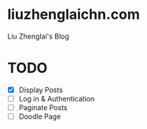 # liuzhenglaichn.com

Liu Zhenglai's Blog

# TODO
- [x] Display Posts
- [ ] Log in & Authentication
- [ ] Paginate Posts
- [ ] Doodle Page